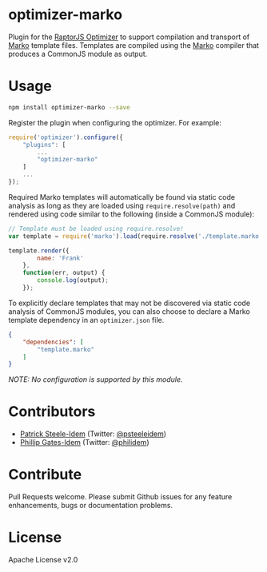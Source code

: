 optimizer-marko
===============

Plugin for the [RaptorJS Optimizer](https://github.com/raptorjs/optimizer) to support compilation and transport of [Marko](https://github.com/raptorjs/marko) template files. Templates are compiled using the [Marko](https://github.com/raptorjs/marko) compiler that produces a CommonJS module as output.

# Usage

```bash
npm install optimizer-marko --save
```

Register the plugin when configuring the optimizer. For example:
```js
require('optimizer').configure({
    "plugins": [
        ...
        "optimizer-marko"
    ]
    ...
});
```

Required Marko templates will automatically be found via static code analysis as long as they are loaded using `require.resolve(path)` and rendered using code similar to the following (inside a CommonJS module):

```javascript
// Template must be loaded using require.resolve!
var template = require('marko').load(require.resolve('./template.marko'));

template.render({
        name: 'Frank'
    },
    function(err, output) {
        console.log(output);
    });
```

To explicitly declare templates that may not be discovered via static code analysis of CommonJS modules, you can also choose to declare a Marko template dependency in an `optimizer.json` file.

```json
{
    "dependencies": [
        "template.marko"
    ]
}
```

_NOTE: No configuration is supported by this module._

# Contributors

* [Patrick Steele-Idem](https://github.com/patrick-steele-idem) (Twitter: [@psteeleidem](http://twitter.com/psteeleidem))
* [Phillip Gates-Idem](https://github.com/philidem/) (Twitter: [@philidem](https://twitter.com/philidem))

# Contribute

Pull Requests welcome. Please submit Github issues for any feature enhancements, bugs or documentation problems.

# License

Apache License v2.0
